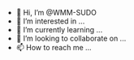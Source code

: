- 👋 Hi, I’m @WMM-SUDO
- 👀 I’m interested in ...
- 🌱 I’m currently learning ...
- 💞️ I’m looking to collaborate on ...
- 📫 How to reach me ...

<!---
WMM-SUDO/WMM-SUDO is a ✨ special ✨ repository because its `README.md` (this file) appears on your GitHub profile.
You can click the Preview link to take a look at your changes.
--->
